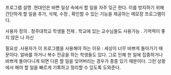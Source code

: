 프로그램 설명
.현대인은 바쁜 일상 속에서 할 일을 자주 잊곤 한다. 이를 방지하기 위해 간단하게 할 일을 추가, 삭제, 수정 , 확인할 수 있는 기능을 제공하는 메모장 프로그램이다.

사용자 정의
. 청주대학교 학생들 전체
. 학교에 있는 교수님들도 사용가능
. 기억력이 좋지 않은 나 자신 

필요성
.사용자가 이 프로그램을 사용해야 하는 이유 : 세상이 너무 바쁘게 돌아가기 때문이다. 알바를 하거나 복수 전공을 하는 학생들도 있다. 그로 인해 한 일에 집중하거나 바쁘게 돌아다니게 되면 다른 할 일을 잊어버리는 경우가 종종 있기 때문이다. 그런 상황에서 해야 할 일을 빠르게 기록하고 정리할 수 있도록 도와준다.